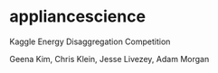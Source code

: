 appliancescience
================

Kaggle Energy Disaggregation Competition

Geena Kim, Chris Klein, Jesse Livezey, Adam Morgan